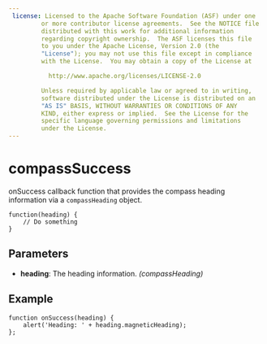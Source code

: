 ```yaml
---
 license: Licensed to the Apache Software Foundation (ASF) under one
         or more contributor license agreements.  See the NOTICE file
         distributed with this work for additional information
         regarding copyright ownership.  The ASF licenses this file
         to you under the Apache License, Version 2.0 (the
         "License"); you may not use this file except in compliance
         with the License.  You may obtain a copy of the License at

           http://www.apache.org/licenses/LICENSE-2.0

         Unless required by applicable law or agreed to in writing,
         software distributed under the License is distributed on an
         "AS IS" BASIS, WITHOUT WARRANTIES OR CONDITIONS OF ANY
         KIND, either express or implied.  See the License for the
         specific language governing permissions and limitations
         under the License.
---
```


compassSuccess
==============

onSuccess callback function that provides the compass heading information via a `compassHeading` object.

    function(heading) {
        // Do something
    }

Parameters
----------

- __heading__: The heading information. _(compassHeading)_

Example
-------

    function onSuccess(heading) {
        alert('Heading: ' + heading.magneticHeading);
    };
